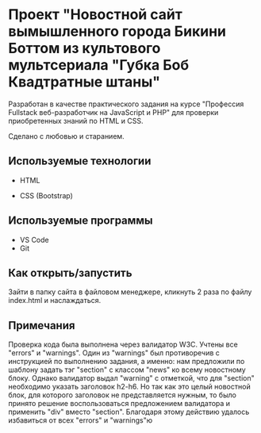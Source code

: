 # Проект "Новостной сайт вымышленного города Бикини Боттом из культового мультсериала "Губка Боб Квадтратные штаны"

Разработан в качестве практического задания на курсе "Профессия Fullstack веб-разработчик на JavaScript и PHP" для проверки приобретенных знаний по HTML и CSS.

Сделано с любовью и старанием.

## Используемые технологии

* HTML

* CSS (Bootstrap)

## Используемые программы

* VS Code
* Git

## Как открыть/запустить

Зайти в папку сайта в файловом менеджере, кликнуть 2 раза по файлу index.html и наслаждаться.

## Примечания

Проверка кода была выполнена через валидатор W3C. Учтены все "errors" и "warnings". Один из "warnings" был противоречив с инструкцией по выполнению задания, а именно: нам предложили по шаблону задать тэг "section" с классом "news" ко всему новостному блоку. Однако валидатор выдал "warning" с отметкой, что для "section" необходимо указать заголовок h2-h6. Но так как это целый новостной блок, для которого заголовок не представляется нужным, то было принято решение воспользоваться предложением валидатора и применить "div" вместо "section". Благодаря этому действию удалось избавиться от всех "errors" и "warnings"ю